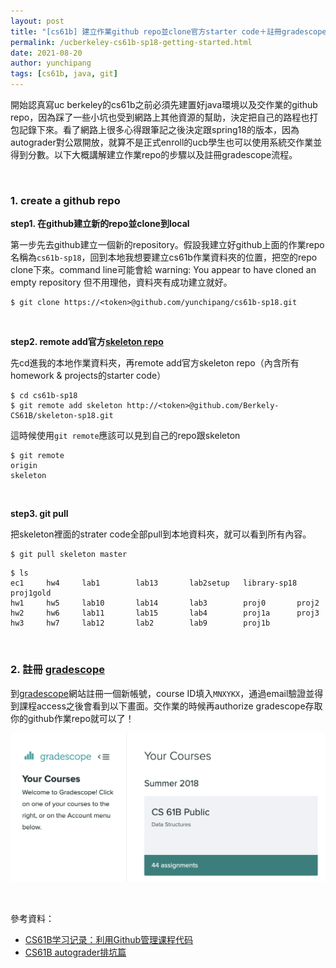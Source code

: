 ```yaml
---
layout: post
title: "[cs61b] 建立作業github repo並clone官方starter code＋註冊gradescope"
permalink: /ucberkeley-cs61b-sp18-getting-started.html
date: 2021-08-20
author: yunchipang
tags: [cs61b, java, git]
---
```


開始認真寫uc berkeley的cs61b之前必須先建置好java環境以及交作業的github repo，因為踩了一些小坑也受到網路上其他資源的幫助，決定把自己的路程也打包記錄下來。看了網路上很多心得跟筆記之後決定跟spring18的版本，因為autograder對公眾開放，就算不是正式enroll的ucb學生也可以使用系統交作業並得到分數。以下大概講解建立作業repo的步驟以及註冊gradescope流程。

<br>

### **1. create a github repo**
**step1. 在github建立新的repo並clone到local**

第一步先去github建立一個新的repository。假設我建立好github上面的作業repo名稱為`cs61b-sp18`，回到本地我想要建立cs61b作業資料夾的位置，把空的repo clone下來。command line可能會給 warning: You appear to have cloned an empty repository 但不用理他，資料夾有成功建立就好。

```shell
$ git clone https://<token>@github.com/yunchipang/cs61b-sp18.git
```

<br>

**step2. remote add官方[skeleton repo](https://github.com/Berkeley-CS61B/skeleton-sp18)**

先cd進我的本地作業資料夾，再remote add官方skeleton repo（內含所有homework & projects的starter code）

```shell
$ cd cs61b-sp18
$ git remote add skeleton http://<token>@github.com/Berkely-CS61B/skeleton-sp18.git
```

這時候使用`git remote`應該可以見到自己的repo跟skeleton

```shell
$ git remote
origin
skeleton
```

<br>

**step3. git pull**

把skeleton裡面的strater code全部pull到本地資料夾，就可以看到所有內容。

```shell
$ git pull skeleton master
```

```shell
$ ls
ec1		hw4		lab1		lab13		lab2setup	library-sp18	proj1gold
hw1		hw5		lab10		lab14		lab3		proj0		proj2
hw2		hw6		lab11		lab15		lab4		proj1a		proj3
hw3		hw7		lab12		lab2		lab9		proj1b
```



<br>

### **2. 註冊 [gradescope](https://www.gradescope.com/)**
到[gradescope](https://www.gradescope.com/)網站註冊一個新帳號，course ID填入`MNXYKX`，通過email驗證並得到課程access之後會看到以下畫面。交作業的時候再authorize gradescope存取你的github作業repo就可以了！

![cs61b-sp18-gradescope](/assets/images/cs61b-sp18-gradescope.png)

<br>

參考資料：
- [CS61B学习记录：利用Github管理课程代码](https://zhuanlan.zhihu.com/p/52776972)
- [CS61B autograder排坑篇](https://zhuanlan.zhihu.com/p/115229260)